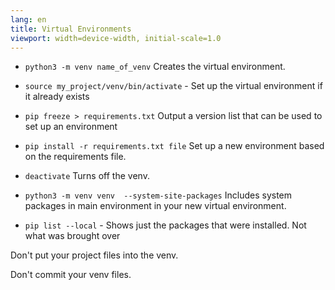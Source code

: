 ```yaml
---
lang: en
title: Virtual Environments
viewport: width=device-width, initial-scale=1.0
---
```

- `python3 -m venv name_of_venv` Creates the virtual environment. 

- `source my_project/venv/bin/activate` - Set up the virtual environment if it already exists

- `pip freeze > requirements.txt` Output a version list that can be used to set up an environment

- `pip install -r requirements.txt file` Set up a new environment based on the requirements file.

- `deactivate` Turns off the venv.

- `python3 -m venv venv  --system-site-packages` Includes system packages in main environment in your new virtual environment.

- `pip list --local` - Shows just the packages that were installed. Not what was brought over

Don't put your project files into the venv. 

Don't commit your venv files.


